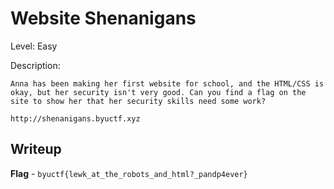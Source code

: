 # Website Shenanigans
Level: Easy

Description:
```
Anna has been making her first website for school, and the HTML/CSS is okay, but her security isn't very good. Can you find a flag on the site to show her that her security skills need some work?

http://shenanigans.byuctf.xyz
```

## Writeup
**Flag** - `byuctf{lewk_at_the_robots_and_html?_pandp4ever}`